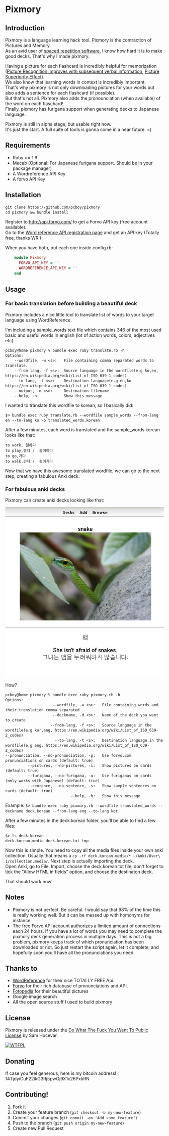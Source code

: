 # Pixmory

## Introduction

Pixmory is a language learning hack tool. Pixmory is the contraction of Pictures and Memory.  
As an avid user of [spaced repetition software](https://en.wikipedia.org/wiki/Spaced_repetition#Software),
I know how hard it is to make good decks. That's why I made pixmory.

Having a picture for each flashcard is incredibly helpful for memorization ([Picture Recognition improves with subsequent verbal information](http://www.arts.uwaterloo.ca/~cmacleod/Research/Articles/jepwiseman85.pdf), [Picture Superiority Effect](http://en.wikipedia.org/wiki/Picture_superiority_effect)).  
We also know that learning words in context is incredibly important.  
That's why pixmory is not only downloading pictures for your words but also adds a sentence for each flashcard (if possible).  
But that's not all. Pixmory also adds the pronounciation (when available) of the word on each flaschard!  
Finally, pixmory has furigana support when generating decks to Japanese language.

Pixmory is still in alpha stage, but usable right now.  
It's just the start. A full suite of tools is gonna come in a near future. =)


## Requirements
* Ruby >= 1.9
* Mecab (Optional: For Japanese furigana support. Should be in your package manager)
* A Wordreference API Key
* A forvo API Key

## Installation
    git clone https://github.com/pcboy/pixmory
    cd pixmory && bundle install

Register to http://api.forvo.com/ to get a Forvo API key (free account available).  
Go to the [Word reference API registration page](http://www.wordreference.com/docs/APIregistration.aspx) and get an API key (Totally free, thanks WR!)

When you have both, put each one inside config.rb:

``` ruby
    module Pixmory
      FORVO_API_KEY = ''
      WORDREFERENCE_API_KEY = ''
    end
```

## Usage

### For basic translation before building a beautiful deck

Pixmory includes a nice little tool to translate list of words to your target language using WordReference.

I'm including a sample\_words text file which contains 346 of the most used basic and useful words in english (lot of action words, colors, adjectives etc).

    pcboy@home pixmory % bundle exec ruby translate.rb -h 
    Options:
        --wordfile, -w <s>:   File containing comma separated words to translate.
        --from-lang, -f <s>:  Source language in the wordfile(e.g ko,en, https://en.wikipedia.org/wiki/List_of_ISO_639-1_codes)
        --to-lang, -t <s>:    Destination language(e.g en,ko https://en.wikipedia.org/wiki/List_of_ISO_639-1_codes)
        --output, -o <s>:     Destination filename
        --help, -h:           Show this message

I wanted to translate this wordfile to korean, so I basically did:

    $> bundle exec ruby translate.rb --wordfile sample_words --from-lang en --to-lang ko -o translated_words.korean

After a few minutes, each word is translated and the sample\_words.korean looks like that:

    to work, 일하다
    to play,놀다 /  놀이하다
    to go,가다
    to walk,걷다 /  걸어가다

Now that we have this awesome translated wordfile, we can go to the next step, creating a fabulous Anki deck.

### For fabulous anki decks
Pixmory can create anki decks looking like that:

![A typical pixmory generated card. English to Korean.](/img/deck.jpg "A typical pixmory generated card. English to Korean")

How?

    pcboy@home pixmory % bundle exec ruby pixmory.rb -h
    Options:
                         --wordfile, -w <s>:   File containing words and their translation comma separated
                         --deckname, -d <s>:   Name of the deck you want to create
                        --from-lang, -f <s>:   Source language in the wordfile(e.g kor,eng, https://en.wikipedia.org/wiki/List_of_ISO_639-2_codes)
                          --to-lang, -t <s>:   Destination language in the wordfile(e.g eng, https://en.wikipedia.org/wiki/List_of_ISO_639-2_codes)
    --pronunciation, --no-pronunciation, -p:   Use forvo.com pronunciations on cards (default: true)
              --pictures, --no-pictures, -i:   Show pictures on cards (default: true)
              --furigana, --no-furigana, -u:   Use furiganas on cards (only works with Japanese) (default: true)
              --sentence, --no-sentence, -s:   Show sample sentences on cards (default: true)
                                 --help, -h:   Show this message

Example:
    `$> bundle exec ruby pixmory.rb --wordfile translated_words --deckname deck.korean --from-lang eng --to-lang kor`

After a few minutes in the deck.korean folder, you'll be able to find a few files:

    $> ls deck.korean
    deck.korean.media deck.korean.txt tmp

Now this is simple. You need to copy all the media files inside your own anki collection.
Usually that means a `cp -rf deck.korean.media/* ~/Anki/User\ 1/collection.media/`.
Next step is actually importing the deck.  
Open Anki, go to File, Import, choose the deck.korean.txt file, don't forget to tick the "Allow HTML in fields" option, and choose the destinaton deck.

That should work now!

## Notes
* Pixmory is not perfect. Be careful. I would say that 98% of the time this is really working well. But it can be messed up with homonyms for instance.
* The free Forvo API account authorizes a limited amount of connections each 24 hours. If you have a lot of words you may need to complete the pixmory deck generation process in multiple days. This is not a big problem, pixmory keeps track of which pronunciation has been downloaded or not. So just restart the script again, let it complete, and hopefully soon you'll have all the pronunciations you need.

## Thanks to
* [WordReference](http://wordreference.com) for their nice TOTALLY FREE Api.
* [Forvo](http://www.forvo.com) for their rich database of pronunciations and API.
* [Fotopedia](http://www.fotopedia.com) for their beautiful pictures
* Google image search
* All the open source stuff I used to build pixmory

## License
Pixmory is released under the [Do What The Fuck You Want To Public License](http://www.wtfpl.net/) by Sam Hocevar.

[![WTFPL](http://www.wtfpl.net/wp-content/uploads/2012/12/wtfpl-badge-4.png)](http://www.wtfpl.net)

## Donating
If case you feel generous, here is my bitcoin address! :
14TjdyiCuF22ikG3Rj5pwGj9X1x26PxkRN

## Contributing!

1. Fork it
2. Create your feature branch (`git checkout -b my-new-feature`)
3. Commit your changes (`git commit -am 'Add some feature'`)
4. Push to the branch (`git push origin my-new-feature`)
5. Create new Pull Request
